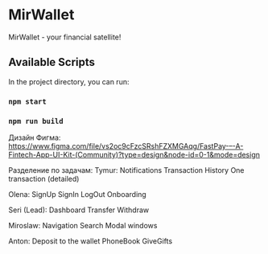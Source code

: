 # MirWallet

MirWallet - your financial satellite!

## Available Scripts

In the project directory, you can run:

### `npm start`

### `npm run build`

Дизайн Фигма: https://www.figma.com/file/vs2oc9cFzcSRshFZXMGAqg/FastPay-–-A-Fintech-App-UI-Kit-(Community)?type=design&node-id=0-1&mode=design

Разделение по задачам:
Tymur:
Notifications
Transaction History
One transaction (detailed)

Olena:
SignUp
SignIn
LogOut
Onboarding

Seri (Lead):
Dashboard
Transfer
Withdraw

Miroslaw:
Navigation
Search
Modal windows

Anton:
Deposit to the wallet
PhoneBook
GiveGifts
